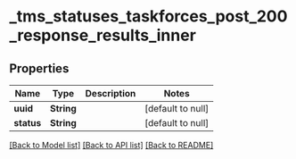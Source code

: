 # _tms_statuses_taskforces_post_200_response_results_inner
## Properties

| Name | Type | Description | Notes |
|------------ | ------------- | ------------- | -------------|
| **uuid** | **String** |  | [default to null] |
| **status** | **String** |  | [default to null] |

[[Back to Model list]](../README.md#documentation-for-models) [[Back to API list]](../README.md#documentation-for-api-endpoints) [[Back to README]](../README.md)

